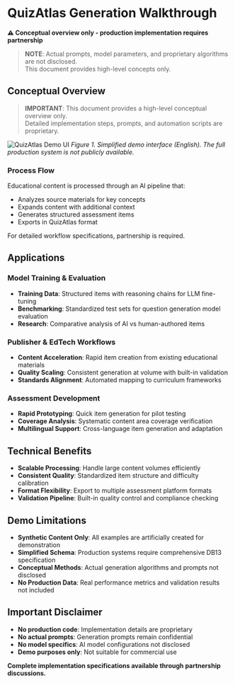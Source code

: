 # QuizAtlas Generation Walkthrough

**⚠️ Conceptual overview only - production implementation requires partnership**

> **NOTE**: Actual prompts, model parameters, and proprietary algorithms are not disclosed.  
> This document provides high-level concepts only.

## Conceptual Overview

> **IMPORTANT**: This document provides a high-level conceptual overview only.  
> Detailed implementation steps, prompts, and automation scripts are proprietary.

![QuizAtlas Demo UI](../../assets/demo-ui-overview-en.png)
*Figure 1. Simplified demo interface (English). The full production system is not publicly available.*

### Process Flow

Educational content is processed through an AI pipeline that:
- Analyzes source materials for key concepts
- Expands content with additional context
- Generates structured assessment items
- Exports in QuizAtlas format

For detailed workflow specifications, partnership is required.

## Applications

### Model Training & Evaluation
- **Training Data**: Structured items with reasoning chains for LLM fine-tuning
- **Benchmarking**: Standardized test sets for question generation model evaluation
- **Research**: Comparative analysis of AI vs human-authored items

### Publisher & EdTech Workflows  
- **Content Acceleration**: Rapid item creation from existing educational materials
- **Quality Scaling**: Consistent generation at volume with built-in validation
- **Standards Alignment**: Automated mapping to curriculum frameworks

### Assessment Development
- **Rapid Prototyping**: Quick item generation for pilot testing
- **Coverage Analysis**: Systematic content area coverage verification
- **Multilingual Support**: Cross-language item generation and adaptation

## Technical Benefits

- **Scalable Processing**: Handle large content volumes efficiently
- **Consistent Quality**: Standardized item structure and difficulty calibration  
- **Format Flexibility**: Export to multiple assessment platform formats
- **Validation Pipeline**: Built-in quality control and compliance checking

## Demo Limitations

- **Synthetic Content Only**: All examples are artificially created for demonstration
- **Simplified Schema**: Production systems require comprehensive DB13 specification
- **Conceptual Methods**: Actual generation algorithms and prompts not disclosed
- **No Production Data**: Real performance metrics and validation results not included

## Important Disclaimer

- **No production code**: Implementation details are proprietary
- **No actual prompts**: Generation prompts remain confidential  
- **No model specifics**: AI model configurations not disclosed
- **Demo purposes only**: Not suitable for commercial use

**Complete implementation specifications available through partnership discussions.**